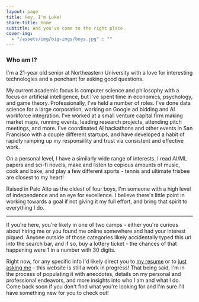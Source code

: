 ```yaml
---
layout: page
title: Hey, I'm Luke!
share-title: Home
subtitle: And you've come to the right place.
cover-img:
  - "/assets/img/big-imgs/boys.jpg" : ""
---
```

### Who am I?
I'm a 21-year old senior at Northeastern University with a love for interesting technologies and a penchant for asking good questions. 

My current academic focus is computer science and philosophy with a focus on artificial intelligence, but I've spent time in economics, psychology, and game theory. Professionally, I've held a number of roles. I've done data science for a large corporation, working on Google ad bidding and AI workforce integration. I've worked at a small venture capital firm making market maps, running events, leading research projects, attending pitch meetings, and more. I've coordinated AI hackathons and other events in San Francisco with a couple different startups, and have developed a habit of rapidly ramping up my responsiility and trust via consistent and effective work. 

On a personal level, I have a similarly wide range of interests. I read AI/ML papers and sci-fi novels, make and listen to copious amounts of music, cook and bake, and play a few different sports - tennis and ultimate frisbee are closest to my heart! 

Raised in Palo Alto as the oldest of four boys, I'm someone with a high level of independence and an eye for excellence. I believe there's little point in working towards a goal if not giving it my full effort, and bring that spirit to everything I do. 

***

If you're here, you're likely in one of two camps - either you're curious about hiring me or you found me online somewhere and had your interest piqued. Anyone outside of those categories likely accidentally typed this url into the search bar, and if so, buy a lottery ticket - the chances of that happening were 1 in a number with 30 digits. 

Right now, for any specific info I'd likely direct you to <u><a href="/assets/files/resume.pdf" target="blank">my resume</a></u> or to <u><a href="mailto:lukescurrier@gmail.com" target="blank">just asking me</a></u> - this website is still a work in progress! That being said, I'm in the process of populating it with anecdotes, details on my personal and professional endeavors, and more insights into who I am and what I do. Come back soon if you don't find what you're looking for and I'm sure I'll have something new for you to check out!
